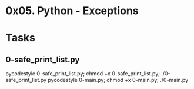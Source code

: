 # 0x05. Python - Exceptions

# Tasks
## 0-safe_print_list.py
pycodestyle 0-safe_print_list.py; chmod +x 0-safe_print_list.py; ./0-safe_print_list.py
pycodestyle 0-main.py; chmod +x 0-main.py; ./0-main.py
